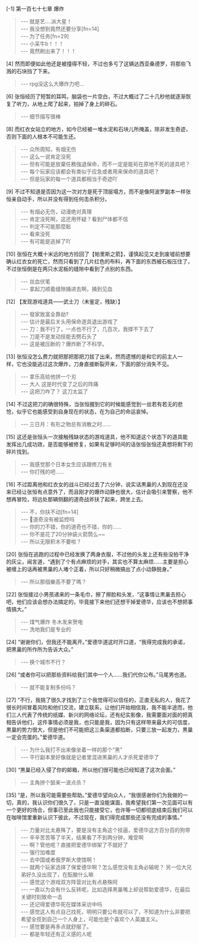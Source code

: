 
[-1] 第一百七十七章 爆炸
>--- 就是艺....派大星！<br>
>--- 我没想到竟然还要分享[fn=14]<br>
>--- 为了任务[fn=29]<br>
>--- 小呆牛b！！！<br>
>--- 竟然刷出来了！！！<br>

[4] 然而即便如此他还是被撞得不轻，不过也多亏了这辆达西亚桑德罗，将那些飞溅的石块挡了下来。
>--- rpg没这么大爆炸力吧…<br>

[6] 张恒经历了短暂的耳鸣，脑袋也一片空白，不过大概过了二十几秒他就逐渐恢复了听力，从地上爬了起来，拍掉了身上的碎石。
>--- 细节描写很棒<br>

[8] 而红衣女站立的地方，如今已经被一堆水泥和石块儿所掩盖，除非发生奇迹，否则下面的人根本不可能生还。
>--- 众所周知，有烟无伤<br>
>--- 这么一说肯定没死<br>
>--- 但有可能是放棄任務強退保命，而不一定是能茍在原地不死的道具吧？<br>
>--- 每个玩家应该都会有类似于应急或者用来保命的道具吧？<br>
>--- 但是玩家的每一个道具都相当于奇迹吖<br>

[9] 不过不知道是否因为这一次对方是死于顶层塌方，而不是像阿波罗副本一样张恒亲自动手，所以并没有得到任何击杀积分。
>--- 有烟必无伤，动漫绝对真理<br>
>--- 肯定没死啊，这还用怀疑？看到尸体都不信<br>
>--- 判定不可能那麼鬆<br>
>--- 看来没死<br>
>--- 有可能是逃掉了吖<br>

[10] 张恒在大概十米远的地方捡回了【帕里斯之箭】，谨慎起见又走到废墟前想要确认红衣女的死亡，然而只看到了几片红色的布料，再下面的东西被石板压住了，不过张恒倒是在两只水泥板的缝隙中看到了点别的东西。
>--- 丝血伏笔<br>
>--- 拿起刀顺着缝隙捅进去啊，捅到见血<br>

[12] 【发现游戏道具——武士刀（未鉴定，残缺）】
>--- 發家致富全靠劫?<br>
>--- 估计是最后关头用保命道具退出游戏了<br>
>--- 刀：我不行了，一点也不行了，几百次，我撑不下去了<br>
>--- 刀是不是发动技能去劈石头了<br>
>--- 这是被压断的？爆炸断了不科学。<br>

[13] 张恒没怎么费力就把那把那把刀拔了出来，然而遗憾的是和它的前主人一样，它也没能逃过这次爆炸，刀身直接断裂开来，下面的部分消失不见。
>--- 拿乐高给他拼一个刃<br>
>--- 大人 这是时代变了之后的阵痛<br>
>--- 这把刀咋了？
这刀太监了<br>

[14] 不过这把刀的确很特殊，当张恒握到它的时候能感觉到一丝若有若无的悲怆，似乎它也能感受到自身现在的状态，在为自己的命运哀悼。
>--- 三日月：有形之物总有消散之时......<br>

[15] 这还是张恒头一次接触残缺状态的游戏道具，他不知道这个状态下的道具能发挥出几成功效，是否能够被修复，如果有足够时间的话张恒张恒还真想将剩下的碎片找到。
>--- 我感觉那个日本女生应该跟修刀有关<br>
>--- 你打残的吧……<br>

[16] 不过距离他和红衣女的战斗已经过去了六分钟，说实话黒巢的人到现在还没来已经让张恒有点意外了，而且刚才的爆炸动静也很大，估计会吸引来警察，他不想再冒险，将远处那辆侧翻的道奇战斧扶了起来，跨坐上去。
>--- 不，你扶不动[fn=14]<br>
>--- 🌚道奇没有被监控吗<br>
>--- 你的刀不错，你的道奇也不错，你的……<br>
>--- 你不是花了20分钟装火箭筒么~~<br>
>--- 所以无限积木不要啦？<br>

[20] 张恒在逃跑的过程中已经发换了两身衣服，不过他的头发上还有些没拍干净的灰尘，闻言道，“遇到了个有点麻烦的对手，其实也不算太麻烦……主要是担心被缠上的话再被黒巢的人堵个正着，所以只好稍微搞出了点小动静脱身。”
>--- 所以那個樂高不要了嗎？<br>

[22] 张恒接过小男孩递来的一条毛巾，擦了擦脸和头发，“这事情让黒巢去担心吧，他们应该会想办法搞定的，毕竟接下来他们还想干掉爱德华，应该也不想把事情搞大。”
>--- 煤气爆炸
冬木发来贺电<br>
>--- 洗地我们是专业的<br>

[24] “谢谢你们，但我还不能离开。”爱德华道这时开口道，“我得完成我的承诺，把黒巢的所作所为告诉大众。”
>--- 换个城市不行？<br>

[26] “或者你可以把那些资料给我们其中一个人……我们代你公布。”马尾男也道。
>--- 就不能复制多份吗？<br>

[27] “不行，我挑了很久才找到了三个我觉得可以信任的，正直无私的人，我花了很长时间冒着风险和他们交流，建立联系，让他们开始相信我，我不能半途而，他们三人代表了传统的纸媒、新兴的网络论坛，还有纪实影像，我需要面对面的把真相告诉他们，这件事情必须是我，也只能是我，因为只有这样带来最大的可信度，黒巢的势力很大，但是他们不可能把这三条渠道都掐断，只要三放一起发力，黒巢一定会完蛋的。”爱德华道。
>--- 为什么我打不出来像坐着一样的那个“黑”<br>
>--- 平行副本里好像就是记者里混进黑巢的人才杀死爱德华了<br>

[30] “黒巢已经入侵了你的邮箱，所以他们很可能也已经知道了这次会面。”
>--- 主角拼个狙来一波点杀？<br>

[35] “是，所以我可能需要些帮助。”爱德华望向众人，“我很感谢你们为我做的一切，真的，我认识你们很久了，只是一直没能谋面，我希望我们第一次见面可以有一个更好的场合，但事已至此我也只能接受它，也许等一切都彻底结束后我们可以在咖啡馆里重新认识下彼此，不过现在，我们得完成那些还没有完成的事情。”
>--- 力量对比太悬殊了，要是没有主角这个挂逼，爱德华这方百分百的狗带<br>
>--- 辛辛苦苦等了半天，结果看了不到两分钟，难受啊<br>
>--- 啊？管他呢？直接把爱德华绑架了不就好了<br>
>--- 强行加难度<br>
>--- 去中国或者俄罗斯大使馆啊！<br>
>--- 就两个玩家选择了保爱德华啊？怎么感觉没有主角必输呢？
另一位大兄弟好久没出现了，在酝酿什么嘛<br>
>--- 感觉这个游戏双方阵营对比有点悬殊阿<br>
>--- 一直以为会有什么反转呢，比如选择黑巢嘴上却说帮助爱德华，在最后关键时刻致命一击<br>
>--- 还记得爱德华死在媒体采访中吗<br>
>--- 感觉这人有点自己找死，明明只要公布就可以了，不知道为什么非要把希望全揽到自己一个人身上，可能也是个喜欢个人英雄主义。<br>
>--- 感觉要是再多点就舒服了。<br>
>--- 都是年轻还有正义感的人呢<br>
